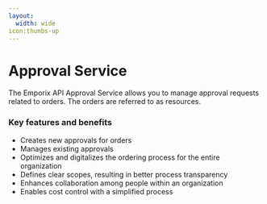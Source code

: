 ```yaml
---
layout:
  width: wide
icon:thumbs-up
---
```


# Approval Service

The Emporix API Approval Service allows you to manage approval requests related to orders. The orders are referred to as resources.

### Key features and benefits

* Creates new approvals for orders
* Manages existing approvals
* Optimizes and digitalizes the ordering process for the entire organization
* Defines clear scopes, resulting in better process transparency
* Enhances collaboration among people within an organization
* Enables cost control with a simplified process
